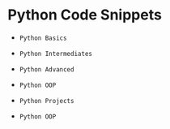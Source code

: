 # Python Code Snippets

- `Python Basics`

- `Python Intermediates`

- `Python Advanced`

- `Python OOP`

- `Python Projects`

- `Python OOP`


